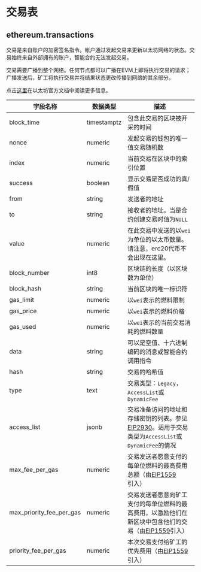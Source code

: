 # 交易表

## ethereum.transactions

交易是来自账户的加密签名指令。帐户通过发起交易来更新以太坊网络的状态。交易始终来自外部拥有的账户，智能合约无法发起交易。

交易需要广播到整个网络。任何节点都可以广播在EVM上即将执行交易的请求；广播发送后，矿工将执行交易并将结果状态更改传播到网络的其余部分。

点击[这里](https://ethereum.org/en/developers/docs/transactions)在以太坊官方文档中阅读更多信息。

| **字段名称**              | **数据类型** | **描述**                                                                                                                                                                                        |
| ---------------------------- | ------------ | ------------------------------------------------------------------------------------------------------------------------------------------------------------------------------------------------------ |
| block\_time                  | timestamptz  | 包含此交易的区块被开采的时间                                                                                                                                       |
| nonce                        | numeric      | 发起交易的钱包的唯一值交易随机数                                                                                                                                                           |
| index                        | numeric      | 当前交易在区块中的索引位置                                                                                                                                                           |
| success                      | boolean      | 显示交易是否成功的真/假值                                                                                                                                             |
| from                         | string       | 发送者的地址                                                                                                                                                                                  |
| to                           | string       | 接收者的地址。当是合约创建交易时值为`NULL`                                                                                                                                 |
| value                        | numeric      | 在此交易中发送的以`wei`为单位的以太币数量。请注意，erc20代币不会出现在这里。                                                                                                       |
| block\_number                | int8         | 区块链的长度（以区块数为单位）                                                                                                                                                                 |
| block\_hash                  | string       | 当前区块的唯一标识符                                                                                                                                                                     |
| gas\_limit                   | numeric      | 以`wei`表示的燃料限制                                                                                                                                                                                   |
| gas\_price                   | numeric      | 以`wei`表示的燃料价格                                                                                                                                                                                   |
| gas\_used                    | numeric      | 以`wei`表示的当前交易消耗的燃料数量                                                                                                                                                             |
| data                         | string       | 可以是空值、十六进制编码的消息或智能合约调用指令                                                                                                                   |
| hash                         | string       | 交易的哈希值                                                                                                                                                                            |
| type                         | text         | 交易类型：`Legacy`，`AccessList`或`DynamicFee`                                                                                                                                    |
| access\_list                 | jsonb        | 交易准备访问的地址和存储密钥的列表。参见[EIP2930](https://eips.ethereum.org/EIPS/eip-2930)。适用于交易类型为`AccessList`或`DynamicFee`的情况 |
| max\_fee\_per\_gas           | numeric      | 交易发送者愿意支付的每单位燃料的最高费用总额（由[EIP1559](https://eips.ethereum.org/EIPS/eip-1559)引入）                                                              |
| max\_priority\_fee\_per\_gas | numeric      | 交易发送者愿意向矿工支付的每单位燃料的最高费用，以激励他们在新区块中包含他们的交易（由[EIP1559](https://eips.ethereum.org/EIPS/eip-1559)引入）            |
| priority\_fee\_per\_gas      | numeric      | 本次交易支付给矿工的优先费用（由[EIP1559](https://eips.ethereum.org/EIPS/eip-1559) 引入）                                                                         |
